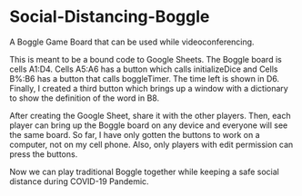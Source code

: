 # Social-Distancing-Boggle
A Boggle Game Board that can be used while videoconferencing.

This is meant to be a bound code to Google Sheets.  The Boggle board is cells A1:D4.
Cells A5:A6 has a button which calls initializeDice and Cells B%:B6 has a button that calls
boggleTimer.  The time left is shown in D6.  Finally, I created a third button which brings
up a window with a dictionary to show the definition of the word in B8.

After creating the Google Sheet, share it with the other players.  Then, each player can
bring up the Boggle board on any device and everyone will see the same board.  So far, I
have only gotten the buttons to work on a computer, not on my cell phone.  Also, only 
players with edit permission can press the buttons.

Now we can play traditional Boggle together while keeping a safe social distance during
COVID-19 Pandemic.
